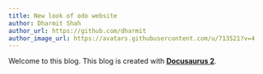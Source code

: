 ```yaml
---
title: New look of odo website
author: Dharmit Shah
author_url: https://github.com/dharmit
author_image_url: https://avatars.githubusercontent.com/u/713521?v=4
---
```

Welcome to this blog. This blog is created with [**Docusaurus 2**](https://docusaurus.io/).
